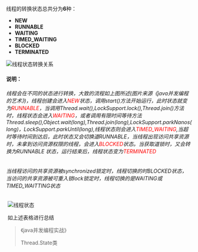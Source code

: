 线程的转换状态总共分为**6**种：

+ **NEW**
+ **RUNNABLE**
+ **WAITING**
+ **TIMED_WAITING**
+ **BLOCKED**
+ **TERMINATED**

![线程状态转换关系](https://img2020.cnblogs.com/blog/1625166/202102/1625166-20210223104845412-49239604.png)

#### 说明：

###### 	线程会在不同的状态进行转换，大致的流程如上图所述(图片来源《java并发编程的艺术》)，线程创建会进入<font color='red'>NEW</font>状态，调用start()方法开始运行，此时状态就变为<font color ='red'>RUNNABLE</font>，当调用Thread.wait(),LockSupport.lock(),Thread.join()方法时，线程状态会进入<font color='red'>WAITING</font>，或者调用有限时间等待方法 Thread.sleep(),Object.wait(long),Thread.join(long),LockSupport.parkNanos(long)，LockSupport.parkUntil(long),线程状态则会进入<font color ='red'>TIMED_WAITING</font>,当超时等待时间到达后，此时状态又会切换道RUNNABLE，当线程出现访问共享资源时，未拿到访问资源权限的线程，会进入<font color='red'>BLOCKED</font>状态。当获取道锁时，又会转换为RUNNABLE 状态，运行结束后，线程状态变为<font color='red'>TERMINATED</font>

###### 	当线程访问的共享资源被synchronized锁定时，线程切换的时BLOCKED状态，当访问的共享资源被可重入锁lock锁定时，线程切换的是WAITING或TIMED_WAITTING状态	

​		![线程状态](https://img2020.cnblogs.com/blog/1625166/202102/1625166-20210223111010210-1590825807.png)

​																	如上述表格进行总结

> 《java并发编程实战》
>
> Thread.State类